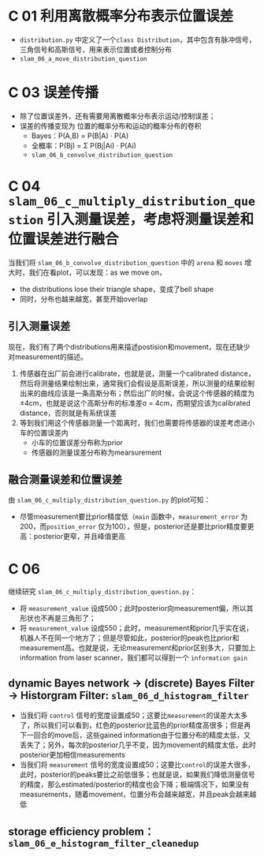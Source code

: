 # C 01 利用离散概率分布表示位置误差
- `distribution.py` 中定义了一个`class Distribution`，其中包含有脉冲信号，三角信号和高斯信号，用来表示位置或者控制分布
- `slam_06_a_move_distribution_question`


# C 03 误差传播
- 除了位置误差外，还有需要用离散概率分布表示运动/控制误差；
- 误差的传播变现为 位置的概率分布和运动的概率分布的卷积
  -  Bayes：P(A,B) = P(B|A) · P(A)
  -  全概率：P(Bj) = Σ P(Bj|Ai) · P(Ai)
  -  `slam_06_b_convolve_distribution_question`
 

# C 04 `slam_06_c_multiply_distribution_question` 引入测量误差，考虑将测量误差和位置误差进行融合
当我们将 `slam_06_b_convolve_distribution_question` 中的 `arena` 和 `moves` 增大时，我们在看plot，可以发现：as we move on，
- the distributions lose their triangle shape，变成了bell shape
- 同时，分布也越来越宽，甚至开始overlap

## 引入测量误差
现在，我们有了两个distributions用来描述postision和movement，现在还缺少对measurement的描述。

1. 传感器在出厂前会进行calibrate，也就是说，测量一个calibrated distance，然后将测量结果绘制出来，通常我们会假设是高斯误差，所以测量的结果绘制出来的曲线应该是一条高斯分布；然后出厂的时候，会说这个传感器的精度为±4cm，也就是说这个高斯分布的标准差σ = 4cm，而期望应该为calibrated distance，否则就是有系统误差
2. 等到我们用这个传感器测量一个距离时，我们也需要将传感器的误差考虑进小车的位置误差内
   - 小车的位置误差分布称为prior
   - 传感器的测量误差分布称为mearsurement

## 融合测量误差和位置误差
由 `slam_06_c_multiply_distribution_question.py` 的plot可知：
- 尽管measurement要比prior精度低（`main` 函数中，`measurement_error` 为200，而`position_error` 仅为100），但是，posterior还是要比prior精度要更高：posterior更窄，并且峰值更高


# C 06
继续研究 `slam_06_c_multiply_distribution_question.py`：
- 将 `measurement_value` 设成500；此时posterior向measurement偏，所以其形状也不再是三角形了；
- 将 `measurement_value` 设成550；此时，measurement和prior几乎实在说，机器人不在同一个地方了；但是尽管如此，posterior的peak也比prior和measurement高。也就是说，无论measurement和prior区别多大，只要加上information from laser scanner，我们都可以得到一个 `information gain`

## dynamic Bayes network -> (discrete) Bayes Filter -> Historgram Filter: `slam_06_d_histogram_filter`

- 当我们将 `control` 信号的宽度设置成50；这要比`measurement`的误差大太多了，所以我们可以看到，红色的posterior比蓝色的prior精度高很多；但是再下一回合的move后，这些gained information由于位置分布的精度太低，又丢失了；另外，每次的posterior几乎不变，因为movement的精度太低，此时posterior更加相信measurements
- 当我们将 `measurement` 信号的宽度设置成50；这要比`control`的误差大很多，此时，posterior的peaks要比之前低很多；也就是说，如果我们降低测量信号的精度，那么estimated/posterior的精度也会下降；极端情况下，如果没有measurements，随着movement，位置分布会越来越宽，并且peak会越来越低

## storage efficiency problem： `slam_06_e_histogram_filter_cleanedup`



